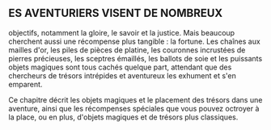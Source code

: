 ## ES AVENTURIERS VISENT DE NOMBREUX

objectifs, notamment la gloire, le savoir et la
justice. Mais beaucoup cherchent aussi une
récompense plus tangible : la fortune. Les
chaînes aux mailles d'or, les piles de pièces de
platine, les couronnes incrustées de pierres
précieuses, les sceptres émaillés, les ballots de
soie et les puissants objets magiques sont tous cachés quelque
part, attendant que des chercheurs de trésors intrépides et
aventureux les exhument et s'en emparent.

Ce chapitre décrit les objets magiques et le placement des
trésors dans une aventure, ainsi que les récompenses spéciales
que vous pouvez octroyer à la place, ou en plus, d'objets
magiques et de trésors plus classiques.
